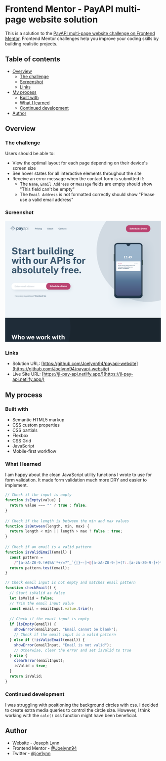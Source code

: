 # Frontend Mentor - PayAPI multi-page website solution

This is a solution to the [PayAPI multi-page website challenge on Frontend Mentor](https://www.frontendmentor.io/challenges/payapi-multipage-website-FDLR1Y11e). Frontend Mentor challenges help you improve your coding skills by building realistic projects.

## Table of contents

- [Overview](#overview)
  - [The challenge](#the-challenge)
  - [Screenshot](#screenshot)
  - [Links](#links)
- [My process](#my-process)
  - [Built with](#built-with)
  - [What I learned](#what-i-learned)
  - [Continued development](#continued-development)
- [Author](#author)

## Overview

### The challenge

Users should be able to:

- View the optimal layout for each page depending on their device's screen size
- See hover states for all interactive elements throughout the site
- Receive an error message when the contact form is submitted if:
  - The `Name`, `Email Address` or `Message` fields are empty should show "This field can't be empty"
  - The `Email Address` is not formatted correctly should show "Please use a valid email address"

### Screenshot

![](./screenshot.png)

### Links

- Solution URL: [https://github.com/Joelynn94/payapi-website](https://github.com/Joelynn94/payapi-website)
- Live Site URL: [https://jl-pay-api.netlify.app/](https://jl-pay-api.netlify.app/)

## My process

### Built with

- Semantic HTML5 markup
- CSS custom properties
- CSS partials
- Flexbox
- CSS Grid
- JavaScript
- Mobile-first workflow

### What I learned

I am happy about the clean JavaScript utility functions I wrote to use for form validation. It made form validation much more DRY and easier to implement.

```js
// Check if the input is empty
function isEmpty(value) {
  return value === "" ? true : false;
}

// Check if the length is between the min and max values
function isBetween(length, min, max) {
  return length < min || length > max ? false : true;
}

// Check if an email is a valid pattern
function isValidEmail(email) {
  const pattern =
    /^[a-zA-Z0-9.!#$%&'*+/=?^_`{|}~-]+@[a-zA-Z0-9-]+(?:.[a-zA-Z0-9-]+)*$/;
  return pattern.test(email);
}
```

```js
// Check email input is not empty and matches email pattern
function checkEmail() {
  // Start isValid as false
  let isValid = false;
  // Trim the email input value
  const email = emailInput.value.trim();

  // Check if the email input is empty
  if (isEmpty(email)) {
    showError(emailInput, "Email cannot be blank");
    // Check if the email input is a valid pattern
  } else if (!isValidEmail(email)) {
    showError(emailInput, "Email is not valid");
    // Otherwise, clear the error and set isValid to true
  } else {
    clearError(emailInput);
    isValid = true;
  }
  return isValid;
}
```

### Continued development

I was struggling with positioning the background circles with css. I decided to create extra media queries to control the circle size. However, I think working with the `calc()` css function might have been beneficial.

## Author

- Website - [Joseph Lynn](https://www.josephlynn.com/)
- Frontend Mentor - [@Joelynn94](https://www.frontendmentor.io/profile/Joelynn94)
- Twitter - [@joe1ynn](https://twitter.com/joe1ynn)
